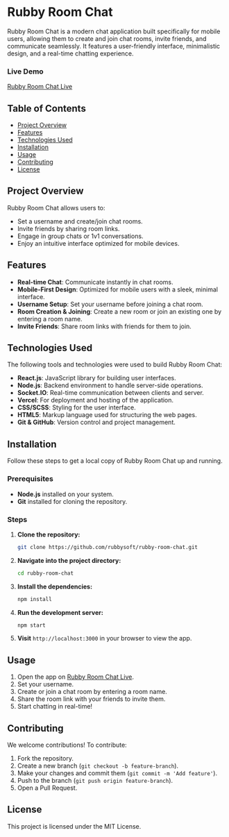 # Rubby Room Chat

Rubby Room Chat is a modern chat application built specifically for mobile users, allowing them to create and join chat rooms, invite friends, and communicate seamlessly. It features a user-friendly interface, minimalistic design, and a real-time chatting experience.

### Live Demo
[Rubby Room Chat Live](https://rubbyroomchat.vercel.app)

## Table of Contents
- [Project Overview](#project-overview)
- [Features](#features)
- [Technologies Used](#technologies-used)
- [Installation](#installation)
- [Usage](#usage)
- [Contributing](#contributing)
- [License](#license)

## Project Overview

Rubby Room Chat allows users to:
- Set a username and create/join chat rooms.
- Invite friends by sharing room links.
- Engage in group chats or 1v1 conversations.
- Enjoy an intuitive interface optimized for mobile devices.

## Features
- **Real-time Chat**: Communicate instantly in chat rooms.
- **Mobile-First Design**: Optimized for mobile users with a sleek, minimal interface.
- **Username Setup**: Set your username before joining a chat room.
- **Room Creation & Joining**: Create a new room or join an existing one by entering a room name.
- **Invite Friends**: Share room links with friends for them to join.
  
## Technologies Used

The following tools and technologies were used to build Rubby Room Chat:

- **React.js**: JavaScript library for building user interfaces.
- **Node.js**: Backend environment to handle server-side operations.
- **Socket.IO**: Real-time communication between clients and server.
- **Vercel**: For deployment and hosting of the application.
- **CSS/SCSS**: Styling for the user interface.
- **HTML5**: Markup language used for structuring the web pages.
- **Git & GitHub**: Version control and project management.

## Installation

Follow these steps to get a local copy of Rubby Room Chat up and running.

### Prerequisites
- **Node.js** installed on your system.
- **Git** installed for cloning the repository.

### Steps
1. **Clone the repository:**
    ```bash
    git clone https://github.com/rubbysoft/rubby-room-chat.git
    ```

2. **Navigate into the project directory:**
    ```bash
    cd rubby-room-chat
    ```

3. **Install the dependencies:**
    ```bash
    npm install
    ```

4. **Run the development server:**
    ```bash
    npm start
    ```

5. **Visit** `http://localhost:3000` in your browser to view the app.

## Usage

1. Open the app on [Rubby Room Chat Live](https://rubbyroomchat.vercel.app).
2. Set your username.
3. Create or join a chat room by entering a room name.
4. Share the room link with your friends to invite them.
5. Start chatting in real-time!

## Contributing

We welcome contributions! To contribute:

1. Fork the repository.
2. Create a new branch (`git checkout -b feature-branch`).
3. Make your changes and commit them (`git commit -m 'Add feature'`).
4. Push to the branch (`git push origin feature-branch`).
5. Open a Pull Request.

## License

This project is licensed under the MIT License.
